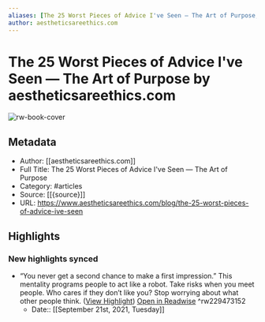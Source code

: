 ```yaml
---
aliases: [The 25 Worst Pieces of Advice I've Seen — The Art of Purpose, The 25 Worst Pieces of Advice I've Seen — The Art of Purpose]
author: aestheticsareethics.com
---
```

# The 25 Worst Pieces of Advice I've Seen — The Art of Purpose by aestheticsareethics.com

![rw-book-cover](https://readwise-assets.s3.amazonaws.com/static/images/article2.74d541386bbf.png)

## Metadata
- Author: [[aestheticsareethics.com]]
- Full Title: The 25 Worst Pieces of Advice I've Seen — The Art of Purpose
- Category: #articles
- Source: [[{source}]]
- URL: https://www.aestheticsareethics.com/blog/the-25-worst-pieces-of-advice-ive-seen

## Highlights
### New highlights synced
- “You never get a second chance to make a first impression.”
  This mentality programs people to act like a robot. Take risks when you meet people.
  Who cares if they don’t like you? Stop worrying about what other people think. ([View Highlight](https://instapaper.com/read/1390611225/17515479)) [Open in Readwise](https://readwise.io/open/229473152) ^rw229473152
    - Date:: [[September 21st, 2021, Tuesday]]
